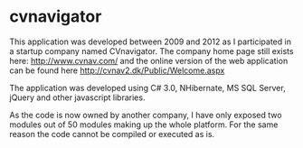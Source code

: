 # cvnavigator

This application was developed between 2009 and 2012 as I participated in a startup company named CVnavigator. The company home page still exists here: http://www.cvnav.com/ and the online version of the web application can be found here http://cvnav2.dk/Public/Welcome.aspx

The application was developed using C# 3.0, NHibernate, MS SQL Server, jQuery and other javascript libraries. 

As the code is now owned by another company, I have only exposed two modules out of 50 modules making up the whole platform. For the same reason the code cannot be compiled or executed as is.
